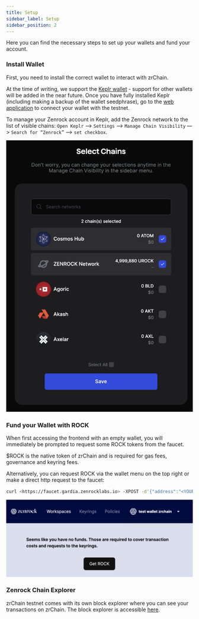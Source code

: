 ```yaml
---
title: Setup 
sidebar_label: Setup
sidebar_position: 2
---
```


Here you can find the necessary steps to set up your wallets and fund your account.

### Install Wallet

First, you need to install the correct wallet to interact with zrChain.

At the time of writing, we support the [Keplr wallet](https://www.keplr.app/) - support for other wallets will be added in the near future. Once you have fully installed Keplr (including making a backup of the wallet seedphrase), go to the [web application](https://gardia.zenrocklabs.io/) to connect your wallet with the testnet.

To manage your Zenrock account in Keplr, add the Zenrock network to the list of visible chains:
`Open Keplr` —> `Settings` —> `Manage Chain Visibility` —> `Search for “Zenrock”` —> `set checkbox`.

<div style={{maxWidth: "400px", margin: "0 auto"}}>

![Keplr Chain Visibility](../../../static/img/keplr-checkbox.png)

</div>

### Fund your Wallet with ROCK

When first accessing the frontend with an empty wallet, you will immediately be prompted to request some ROCK tokens from the faucet.

$ROCK is the native token of zrChain and is required for gas fees, governance and keyring fees.

Alternatively, you can request ROCK via the wallet menu on the top right or make a direct http request to the faucet: 

```bash
curl <https://faucet.gardia.zenrocklabs.io> -XPOST -d'{"address":"<YOUR ZENROCK ADDRESS>"}'
```

<div style={{maxWidth: "600px", margin: "0 auto"}}>

![ROCK faucet](../../../static/img/faucet.png)

</div>

### Zenrock Chain Explorer

zrChain testnet comes with its own block explorer where you can see your transactions on zrChain. The block explorer is accessible [here](https://explorer.gardia.zenrocklabs.io).